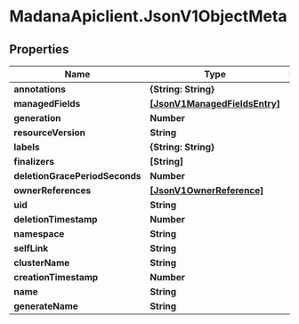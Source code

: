 # MadanaApiclient.JsonV1ObjectMeta

## Properties

Name | Type | Description | Notes
------------ | ------------- | ------------- | -------------
**annotations** | **{String: String}** |  | [optional] 
**managedFields** | [**[JsonV1ManagedFieldsEntry]**](JsonV1ManagedFieldsEntry.md) |  | [optional] 
**generation** | **Number** |  | [optional] 
**resourceVersion** | **String** |  | [optional] 
**labels** | **{String: String}** |  | [optional] 
**finalizers** | **[String]** |  | [optional] 
**deletionGracePeriodSeconds** | **Number** |  | [optional] 
**ownerReferences** | [**[JsonV1OwnerReference]**](JsonV1OwnerReference.md) |  | [optional] 
**uid** | **String** |  | [optional] 
**deletionTimestamp** | **Number** |  | [optional] 
**namespace** | **String** |  | [optional] 
**selfLink** | **String** |  | [optional] 
**clusterName** | **String** |  | [optional] 
**creationTimestamp** | **Number** |  | [optional] 
**name** | **String** |  | [optional] 
**generateName** | **String** |  | [optional] 


